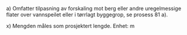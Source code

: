 a) Omfatter tilpasning av forskaling mot berg eller andre uregelmessige flater over vannspeilet eller i tørrlagt byggegrop, se prosess 81 a).

x) Mengden måles som prosjektert lengde. Enhet: m

